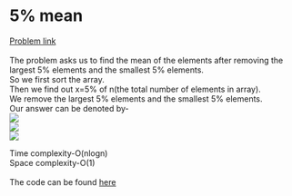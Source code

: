 # 5% mean

[Problem link](https://github.com/dscnsec/DSC-NSEC-Algorithms/blob/master/1.%20Array/5%25_mean/5%25_mean.md)<br>
<br>
The problem asks us to find the mean of the elements after removing the largest 5% elements and the smallest 5% elements.<br>
So we first sort the array.<br>
Then we find out x=5% of n(the total number of elements in array).<br>
We remove the largest 5% elements and the smallest 5% elements.<br>
Our answer can be denoted by-<br>
![](https://github.com/m-e-r-l-i-n/DSC-NSEC-Algorithms/blob/documentation/Documentation/Tamonash_Chakraborty/dependencies/img-038297c731082b28.png)<br>
![](https://github.com/m-e-r-l-i-n/DSC-NSEC-Algorithms/blob/documentation/Documentation/Tamonash_Chakraborty/dependencies/img-f2f33388a80dc145.png)<br>
![](https://github.com/m-e-r-l-i-n/DSC-NSEC-Algorithms/blob/documentation/Documentation/Tamonash_Chakraborty/dependencies/img-5396c092026a1988.png)<br>

Time complexity-O(nlogn)<br>
Space complexity-O(1)<br>
<br>
The code can be found [here](https://github.com/dscnsec/DSC-NSEC-Algorithms/blob/master/1.%20Array/5%25_mean/5%25MeanMerlin.cpp)
